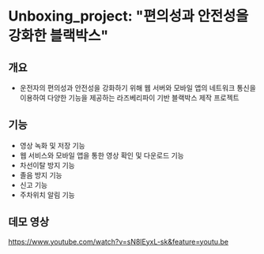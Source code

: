 # Unboxing_project: "편의성과 안전성을 강화한 블랙박스"

## 개요
- 운전자의 편의성과 안전성을 강화하기 위해 웹 서버와 모바일 앱의 네트워크 통신을 이용하여 다양한 기능을 제공하는 라즈베리파이 기반 블랙박스 제작 프로젝트

## 기능
- 영상 녹화 및 저장 기능 
- 웹 서비스와 모바일 앱을 통한 영상 확인 및 다운로드 기능
- 차선이탈 방지 기능
- 졸음 방지 기능
- 신고 기능
- 주차위치 알림 기능

## 데모 영상
https://www.youtube.com/watch?v=sN8lEyxL-sk&feature=youtu.be
